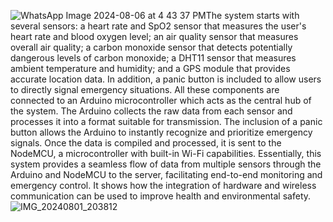![WhatsApp Image 2024-08-06 at 4 43 37 PM](https://github.com/user-attachments/assets/73b9b743-da46-4d9a-8b14-1e1d252133de)The system starts with several sensors: a heart rate and SpO2 sensor that measures the user's heart rate and blood oxygen level; an air quality sensor that measures overall air quality; a carbon monoxide sensor that detects potentially dangerous levels of carbon monoxide; a DHT11 sensor that measures ambient temperature and humidity; and a GPS module that provides accurate location data. In addition, a panic button is included to allow users to directly signal emergency situations.
All these components are connected to an Arduino microcontroller which acts as the central hub of the system. The Arduino collects the raw data from each sensor and processes it into a format suitable for transmission. The inclusion of a panic button allows the Arduino to instantly recognize and prioritize emergency signals. Once the data is compiled and processed, it is sent to the NodeMCU, a microcontroller with built-in Wi-Fi capabilities.
Essentially, this system provides a seamless flow of data from multiple sensors through the Arduino and NodeMCU to the server, facilitating end-to-end monitoring and emergency control. It shows how the integration of hardware and wireless communication can be used to improve health and environmental safety.
![IMG_20240801_203812](https://github.com/user-attachments/assets/15167596-9cd0-4a7b-8b7b-ae94d1c8a182)





